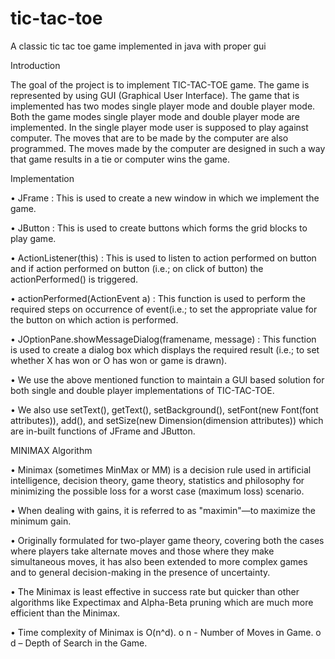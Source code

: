 # tic-tac-toe
A classic tic tac toe game implemented in java with proper gui

Introduction 

The goal of the project is to implement TIC-TAC-TOE game. The game is represented by using GUI (Graphical User Interface). The game that is implemented has two modes single player mode and double player mode. Both the game modes single player mode and double player mode are implemented. In the single player mode user is supposed to play against computer. The moves that are to be made by the computer are also programmed. The moves made by the computer are designed in such a way that game results in a tie or computer wins the game.

Implementation 

•	JFrame : This is used to create a new window in which we implement the game.

•	JButton : This is used to create buttons which forms the grid blocks to play game.

•	ActionListener(this) : This is used to listen to action performed on button and if action performed on button (i.e.; on click of button) the actionPerformed() is triggered. 

•	actionPerformed(ActionEvent a) : This function is used to perform the required steps on occurrence of event(i.e.; to set the appropriate value for the button on which action is performed.

•	JOptionPane.showMessageDialog(framename, message) :  This function is used to create a dialog box which displays the required result (i.e.; to set whether X has won or O has won or game is drawn).

•	We use the above mentioned function to maintain a GUI based solution for both single and double player implementations of TIC-TAC-TOE.

•	We also use setText(), getText(), setBackground(), setFont(new Font(font attributes)), add(), and setSize(new Dimension(dimension attributes)) which are in-built functions of JFrame and JButton.

MINIMAX Algorithm

•	Minimax (sometimes MinMax or MM) is a decision rule used in artificial intelligence, decision theory, game theory, statistics and philosophy for minimizing the possible loss for a worst case (maximum loss) scenario.

•	When dealing with gains, it is referred to as "maximin"—to maximize the minimum gain.

•	Originally formulated for two-player game theory, covering both the cases where players take alternate moves and those where they make simultaneous moves, it has also been extended to more complex games and to general decision-making in the presence of uncertainty.

•	The Minimax is least effective in success rate but quicker than other algorithms like Expectimax and Alpha-Beta pruning which are much more efficient than the Minimax.

•	Time complexity of Minimax is O(n^d). 
o	n - Number of Moves in Game.
o	d – Depth of Search in the Game.

